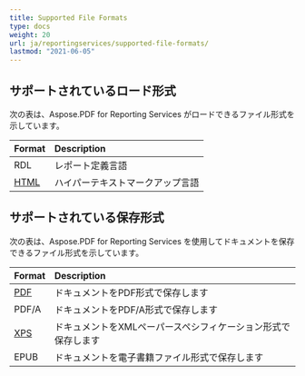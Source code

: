 ```yaml
---
title: Supported File Formats 
type: docs
weight: 20
url: ja/reportingservices/supported-file-formats/
lastmod: "2021-06-05"
---
```


## サポートされているロード形式

次の表は、Aspose.PDF for Reporting Services がロードできるファイル形式を示しています。

|**Format**|**Description**|
| :- | :- |
|RDL|レポート定義言語|
|[HTML](https://docs.fileformat.com/web/html/)|ハイパーテキストマークアップ言語|

## サポートされている保存形式

次の表は、Aspose.PDF for Reporting Services を使用してドキュメントを保存できるファイル形式を示しています。

|**Format**|**Description**|
| :- | :- |
|[PDF](https://docs.fileformat.com/pdf/)|ドキュメントをPDF形式で保存します|
|PDF/A |ドキュメントをPDF/A形式で保存します|
|[XPS](https://docs.fileformat.com/page-description-language/xps/)|ドキュメントをXMLペーパースペシフィケーション形式で保存します|
|EPUB|ドキュメントを電子書籍ファイル形式で保存します|